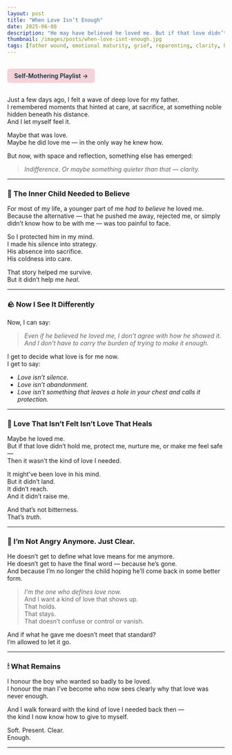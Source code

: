 ```yaml
---
layout: post
title: "When Love Isn’t Enough"
date: 2025-06-08
description: "He may have believed he loved me. But if that love didn’t hold me, protect me, or help me grow — then it wasn’t enough. And I get to say that now."
thumbnail: /images/posts/when-love-isnt-enough.jpg
tags: [father wound, emotional maturity, grief, reparenting, clarity, healing]
---
```


<a href="https://music.youtube.com/playlist?list=PLuO5E1rh5RqIzePJeOjdXo62gwnYJ748_&si=NvtF0mzI9Sx2IoPu&shuffle=1" 
   target="_blank" 
   class="back-button"
   style="display:inline-block; margin: 1rem auto; background-color: #F4D3D8; color: #1A2D41; padding: 0.5rem 1rem; border-radius: 6px; font-weight: 600; text-decoration: none;">
  Self‑Mothering Playlist →
</a>

Just a few days ago, I felt a wave of deep love for my father.  
I remembered moments that hinted at care, at sacrifice, at something noble hidden beneath his distance.  
And I let myself feel it.

Maybe that was love.  
Maybe he did love me — in the only way he knew how.

But now, with space and reflection, something else has emerged:  
> *Indifference. Or maybe something quieter than that — clarity.*

---

### 🧠 The Inner Child Needed to Believe

For most of my life, a younger part of me *had to believe* he loved me.  
Because the alternative — that he pushed me away, rejected me, or simply didn’t know how to be with me — was too painful to face.

So I protected him in my mind.  
I made his silence into strategy.  
His absence into sacrifice.  
His coldness into care.

That story helped me survive.  
But it didn’t help me *heal*.

---

### 🪨 Now I See It Differently

Now, I can say:

> *Even if he believed he loved me, I don’t agree with how he showed it.*  
> *And I don’t have to carry the burden of trying to make it enough.*

I get to decide what love is for me now.  
I get to say:  
- *Love isn’t silence.*  
- *Love isn’t abandonment.*  
- *Love isn’t something that leaves a hole in your chest and calls it protection.*

---

### 🧭 Love That Isn’t Felt Isn’t Love That Heals

Maybe he loved me.  
But if that love didn’t hold me, protect me, nurture me, or make me feel safe —  
Then it wasn’t the kind of love I needed.

It might’ve been love in his mind.  
But it didn’t land.  
It didn’t reach.  
And it didn’t raise me.

And that’s not bitterness.  
That’s *truth*.

---

### 💬 I’m Not Angry Anymore. Just Clear.

He doesn’t get to define what love means for me anymore.  
He doesn’t get to have the final word — because he’s gone.  
And because I’m no longer the child hoping he’ll come back in some better form.

> *I’m the one who defines love now.*  
> And I want a kind of love that shows up.  
> That holds.  
> That stays.  
> That doesn’t confuse or control or vanish.

And if what he gave me doesn’t meet that standard?  
I’m allowed to let it go.

---

### 🕯 What Remains

I honour the boy who wanted so badly to be loved.  
I honour the man I’ve become who now sees clearly why that love was never enough.

And I walk forward with the kind of love I needed back then —  
the kind I now know how to give to myself.

Soft. Present. Clear.  
Enough.


---
